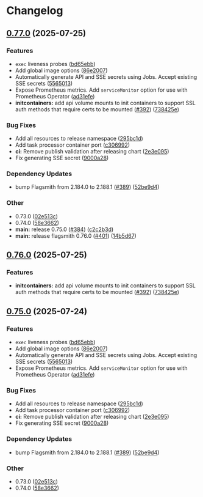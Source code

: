 # Changelog

## [0.77.0](https://github.com/Flagsmith/flagsmith-charts/compare/flagsmith-0.76.0...flagsmith-0.77.0) (2025-07-25)


### Features

* `exec` liveness probes ([bd65ebb](https://github.com/Flagsmith/flagsmith-charts/commit/bd65ebbdc269e77e7ff4786f67863ae58f7c2106))
* Add global image options ([86e2007](https://github.com/Flagsmith/flagsmith-charts/commit/86e20079e10afbb937d30e51a3cfaafaf44b5754))
* Automatically generate API and SSE secrets using Jobs. Accept existing SSE secrets ([5565013](https://github.com/Flagsmith/flagsmith-charts/commit/5565013a145f7039877657cd9be6bd447eb7ebea))
* Expose Prometheus metrics. Add `serviceMonitor` option for use with Prometheus Operator ([ad31efe](https://github.com/Flagsmith/flagsmith-charts/commit/ad31efe9b1c8d75aa1bf6e9d5768b92636f27f0d))
* **initcontainers:** add api volume mounts to init containers to support SSL auth methods that require certs to be mounted ([#392](https://github.com/Flagsmith/flagsmith-charts/issues/392)) ([738425e](https://github.com/Flagsmith/flagsmith-charts/commit/738425ebffaf048d1d6c99c413ed6ab01a3a2b9f))


### Bug Fixes

* Add all resources to release namespace ([295bc1d](https://github.com/Flagsmith/flagsmith-charts/commit/295bc1d08458ebeb0defe5f7348b75c216bcf1d9))
* Add task processor container port ([c306992](https://github.com/Flagsmith/flagsmith-charts/commit/c306992ab785ccf4db20cb5d81fb3e8321aff055))
* **ci:** Remove publish validation after releasing chart ([2e3e095](https://github.com/Flagsmith/flagsmith-charts/commit/2e3e095ceeaebd9cc0392007cf9725e60d4adae3))
* Fix generating SSE secret ([9000a28](https://github.com/Flagsmith/flagsmith-charts/commit/9000a28af2b9ef5ae181dba88dea68c7076b6873))


### Dependency Updates

* bump Flagsmith from 2.184.0 to 2.188.1 ([#389](https://github.com/Flagsmith/flagsmith-charts/issues/389)) ([52be9d4](https://github.com/Flagsmith/flagsmith-charts/commit/52be9d4685832956bd0dfbdf9560ed3b0b46a1bc))


### Other

* 0.73.0 ([02e513c](https://github.com/Flagsmith/flagsmith-charts/commit/02e513c027705944f4762cd21dc28a3239a4e1ce))
* 0.74.0 ([58e3662](https://github.com/Flagsmith/flagsmith-charts/commit/58e366268e84464872427ec26ae7af54d760ab1c))
* **main:** release 0.75.0 ([#384](https://github.com/Flagsmith/flagsmith-charts/issues/384)) ([c2c2b3d](https://github.com/Flagsmith/flagsmith-charts/commit/c2c2b3d7fc03b88ee9d10df8b39c8d3466b1d90f))
* **main:** release flagsmith 0.76.0 ([#401](https://github.com/Flagsmith/flagsmith-charts/issues/401)) ([14b5d67](https://github.com/Flagsmith/flagsmith-charts/commit/14b5d67ef01f4050fe84be79324ae122021425f8))

## [0.76.0](https://github.com/Flagsmith/flagsmith-charts/compare/flagsmith-0.75.0...flagsmith-0.76.0) (2025-07-25)


### Features

* **initcontainers:** add api volume mounts to init containers to support SSL auth methods that require certs to be mounted ([#392](https://github.com/Flagsmith/flagsmith-charts/issues/392)) ([738425e](https://github.com/Flagsmith/flagsmith-charts/commit/738425ebffaf048d1d6c99c413ed6ab01a3a2b9f))

## [0.75.0](https://github.com/Flagsmith/flagsmith-charts/compare/v0.74.0...v0.75.0) (2025-07-24)


### Features

* `exec` liveness probes ([bd65ebb](https://github.com/Flagsmith/flagsmith-charts/commit/bd65ebbdc269e77e7ff4786f67863ae58f7c2106))
* Add global image options ([86e2007](https://github.com/Flagsmith/flagsmith-charts/commit/86e20079e10afbb937d30e51a3cfaafaf44b5754))
* Automatically generate API and SSE secrets using Jobs. Accept existing SSE secrets ([5565013](https://github.com/Flagsmith/flagsmith-charts/commit/5565013a145f7039877657cd9be6bd447eb7ebea))
* Expose Prometheus metrics. Add `serviceMonitor` option for use with Prometheus Operator ([ad31efe](https://github.com/Flagsmith/flagsmith-charts/commit/ad31efe9b1c8d75aa1bf6e9d5768b92636f27f0d))


### Bug Fixes

* Add all resources to release namespace ([295bc1d](https://github.com/Flagsmith/flagsmith-charts/commit/295bc1d08458ebeb0defe5f7348b75c216bcf1d9))
* Add task processor container port ([c306992](https://github.com/Flagsmith/flagsmith-charts/commit/c306992ab785ccf4db20cb5d81fb3e8321aff055))
* **ci:** Remove publish validation after releasing chart ([2e3e095](https://github.com/Flagsmith/flagsmith-charts/commit/2e3e095ceeaebd9cc0392007cf9725e60d4adae3))
* Fix generating SSE secret ([9000a28](https://github.com/Flagsmith/flagsmith-charts/commit/9000a28af2b9ef5ae181dba88dea68c7076b6873))


### Dependency Updates

* bump Flagsmith from 2.184.0 to 2.188.1 ([#389](https://github.com/Flagsmith/flagsmith-charts/issues/389)) ([52be9d4](https://github.com/Flagsmith/flagsmith-charts/commit/52be9d4685832956bd0dfbdf9560ed3b0b46a1bc))


### Other

* 0.73.0 ([02e513c](https://github.com/Flagsmith/flagsmith-charts/commit/02e513c027705944f4762cd21dc28a3239a4e1ce))
* 0.74.0 ([58e3662](https://github.com/Flagsmith/flagsmith-charts/commit/58e366268e84464872427ec26ae7af54d760ab1c))
